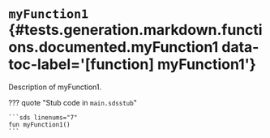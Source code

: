 [//]: # (DO NOT EDIT THIS FILE DIRECTLY. Instead, edit the corresponding stub file and execute `npm run docs:api`.)

# <code class="doc-symbol doc-symbol-function"></code> `myFunction1` {#tests.generation.markdown.functions.documented.myFunction1 data-toc-label='[function] myFunction1'}

Description of myFunction1.

??? quote "Stub code in `main.sdsstub`"

    ```sds linenums="7"
    fun myFunction1()
    ```
